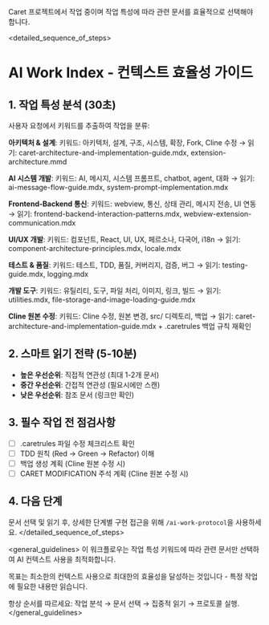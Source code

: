 Caret 프로젝트에서 작업 중이며 작업 특성에 따라 관련 문서를 효율적으로 선택해야 합니다.

<detailed_sequence_of_steps>
# AI Work Index - 컨텍스트 효율성 가이드

## 1. 작업 특성 분석 (30초)
사용자 요청에서 키워드를 추출하여 작업을 분류:

**아키텍처 & 설계**:
키워드: 아키텍처, 설계, 구조, 시스템, 확장, Fork, Cline 수정
→ 읽기: caret-architecture-and-implementation-guide.mdx, extension-architecture.mmd

**AI 시스템 개발**:
키워드: AI, 메시지, 시스템 프롬프트, chatbot, agent, 대화
→ 읽기: ai-message-flow-guide.mdx, system-prompt-implementation.mdx

**Frontend-Backend 통신**:
키워드: webview, 통신, 상태 관리, 메시지 전송, UI 연동
→ 읽기: frontend-backend-interaction-patterns.mdx, webview-extension-communication.mdx

**UI/UX 개발**:
키워드: 컴포넌트, React, UI, UX, 페르소나, 다국어, i18n
→ 읽기: component-architecture-principles.mdx, locale.mdx

**테스트 & 품질**:
키워드: 테스트, TDD, 품질, 커버리지, 검증, 버그
→ 읽기: testing-guide.mdx, logging.mdx

**개발 도구**:
키워드: 유틸리티, 도구, 파일 처리, 이미지, 링크, 빌드
→ 읽기: utilities.mdx, file-storage-and-image-loading-guide.mdx

**Cline 원본 수정**:
키워드: Cline 수정, 원본 변경, src/ 디렉토리, 백업
→ 읽기: caret-architecture-and-implementation-guide.mdx + .caretrules 백업 규칙 재확인

## 2. 스마트 읽기 전략 (5-10분)
- **높은 우선순위**: 직접적 연관성 (최대 1-2개 문서)
- **중간 우선순위**: 간접적 연관성 (필요시에만 스캔)
- **낮은 우선순위**: 참조 문서 (링크만 확인)

## 3. 필수 작업 전 점검사항
- [ ] .caretrules 파일 수정 체크리스트 확인
- [ ] TDD 원칙 (Red → Green → Refactor) 이해
- [ ] 백업 생성 계획 (Cline 원본 수정 시)
- [ ] CARET MODIFICATION 주석 계획 (Cline 원본 수정 시)

## 4. 다음 단계
문서 선택 및 읽기 후, 상세한 단계별 구현 접근을 위해 `/ai-work-protocol`을 사용하세요.
</detailed_sequence_of_steps>

<general_guidelines>
이 워크플로우는 작업 특성 키워드에 따라 관련 문서만 선택하여 AI 컨텍스트 사용을 최적화합니다.

목표는 최소한의 컨텍스트 사용으로 최대한의 효율성을 달성하는 것입니다 - 특정 작업에 필요한 내용만 읽습니다.

항상 순서를 따르세요: 작업 분석 → 문서 선택 → 집중적 읽기 → 프로토콜 실행.
</general_guidelines>
